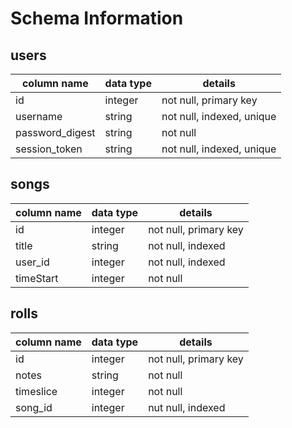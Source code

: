 # Schema Information

## users
column name     | data type | details
----------------|-----------|-----------------------
id              | integer   | not null, primary key
username        | string    | not null, indexed, unique
password_digest | string    | not null
session_token   | string    | not null, indexed, unique

## songs
column name     | data type | details
----------------|-----------|-----------------------
id              | integer   | not null, primary key
title           | string    | not null, indexed
user_id         | integer   | not null, indexed
timeStart       | integer   | not null

## rolls
column name     | data type | details
----------------|-----------|-----------------------
id              | integer   | not null, primary key
notes           | string    | not null
timeslice       | integer   | not null
song_id         | integer   | nut null, indexed
